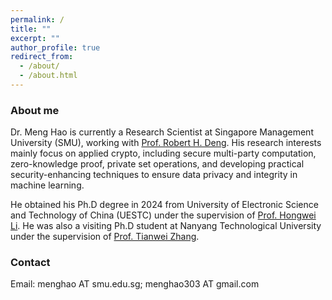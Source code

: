 ```yaml
---
permalink: /
title: ""
excerpt: ""
author_profile: true
redirect_from: 
  - /about/
  - /about.html
---
```


### About me
Dr. Meng Hao is currently a Research Scientist at Singapore Management University (SMU), working with [Prof. Robert H. Deng](http://www.mysmu.edu/faculty/robertdeng/). His research interests mainly focus on applied crypto, including secure multi-party computation, zero-knowledge proof, private set operations, and developing practical security-enhancing techniques to ensure data privacy and integrity in machine learning. 

He obtained his Ph.D degree in 2024 from University of Electronic Science and Technology of China (UESTC) under the supervision of [Prof. Hongwei Li](https://scholar.google.com/citations?user=-o6u2gwAAAAJ&hl=en). He was also a visiting Ph.D student at Nanyang Technological University under the supervision of [Prof. Tianwei Zhang](https://personal.ntu.edu.sg/tianwei.zhang/). 



### Contact
Email: menghao AT smu.edu.sg; menghao303 AT gmail.com 

<!-- ### News

---
- <img src="https://zhangj111.github.io/images/new.gif">&nbsp; Aug 2024: Our paper "VulAdvisor: Natural Language Suggestion Generation for Software Vulnerability Repair" is accepted to ASE 2024. 
- <img src="https://zhangj111.github.io/images/new.gif">&nbsp; Jul 2024: Our three papers on "Python Type Inference", "Automated Program Repair", and "Smart Contract Auditing" are accepted to ICSE 2025. Congrats to all the co-authors!
- <img src="https://zhangj111.github.io/images/new.gif">&nbsp; Jul 2024: Our paper "PatchFinder: A Two-Phase Approach to Security Patch Tracing for Disclosed Vulnerabilities in Open-Source Software" is accepted to ISSTA 2024. Congrats to Kaixuan!
- <img src="https://zhangj111.github.io/images/new.gif">&nbsp; Mar 2024: I am hornored to serve as a PC Member of the APSEC ERA - Early Research Achievements-track!
- <img src="https://zhangj111.github.io/images/new.gif">&nbsp; Feb 2024: Our paper "Historical Embedding-Guided Efficient Large-Scale Federated Graph Learning" is accepted to SIGMOD 2024. Congrats to Anran!
- <img src="https://zhangj111.github.io/images/new.gif">&nbsp; Feb 2024: I am hornored to serve as a PC Member of the 40th Annual Computer Security Applications Conference (ACSAC 2024)!
- <img src="https://zhangj111.github.io/images/new.gif">&nbsp; Jan 2024: Our paper "BadEdit: Backdooring Large Language Models by Model Editing" is accepted to ICLR 2024. Congrats to Yanzhou!
- Dec 2023: Our paper "An Empirical Study on Noisy Label Learning for Program Understanding" is accepted to ICSE 2024. Congrats to Wenhan!
- Dec 2023: I am hornored to serve as a PC Member of the First International Workshop on Large Language Models for Code (LLM4Code)!
- Nov 2023: I am deeply honored to join the Program Committee of ASE 2024! I encourage SE researchers to submit high-quality papers and contribute to this top-tier conference!
- Sep 2023: Our paper "An Empirical Study on Fine-tuning Large Language Models of Code for Automated Program Repair" has received <img src="https://zhangj111.github.io/images/award.gif"><font color="red">ACM SIGSOFT Distinguished Paper Award</font> in ASE 2023.
- Aug 2023: Our paper "RUNNER: Responsible UNfair NEuron Repair for Enhancing Deep Neural Network Fairness" is accepted to ICSE 2024.
- Jul 2023: Our two papers "Learning to Locate and Describe Vulnerabilities" and "An Empirical Study on Fine-tuning Large Language Models of Code for Automated Program Repair" are accepted to ASE 2023.
- May 2023: Our paper "Detecting Condition-Related Bugs with Control Flow Graph Neural Network" is accepted to ISSTA 2023.

--- -->
<!--
<div class="footer" style="padding-left: 6px; font-weight: bold; color: #000000; text-align: center; font-size: 1.5em;">
  <table align="center" style="height: 100px; width: 100px;">
         style="display: none"
         //www.clustrmaps.com/map_v2.png?d=c0iE23T-kE1Z77RydQ1UoeK1VAiMMSYMmQ2R2rgt6Mk&cl=ffffff
        <tr>
                <th align="center">
                <script type="text/javascript" id="clstr_globe" src="//clustrmaps.com/globe.js?d=qAz8a6vT9oDJttjE07NAse4pOKtmO3Q4B5x6UWO5P9k"></script>
                </th>
        </tr>
  </table>
</div>
-->

